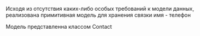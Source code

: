 Исходя из отсутствия каких-либо особых требований к модели данных, реализована примитивная модель для хранения связки имя - телефон

Модель представленна классом Contact